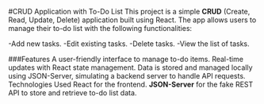 #CRUD Application with To-Do List
This project is a simple **CRUD** (Create, Read, Update, Delete) application built using React. The app allows users to manage their to-do list with the following functionalities:

-Add new tasks.
-Edit existing tasks.
-Delete tasks.
-View the list of tasks.


###Features
A user-friendly interface to manage to-do items.
Real-time updates with React state management.
Data is stored and managed locally using JSON-Server, simulating a backend server to handle API requests.
Technologies Used
React for the frontend.
**JSON-Server** for the fake REST API to store and retrieve to-do list data.
